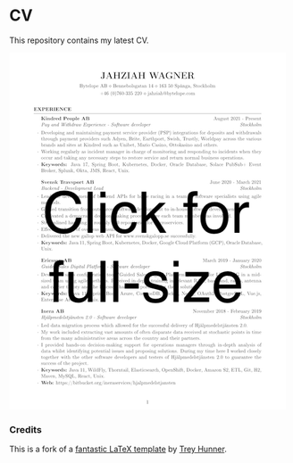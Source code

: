 # CV
This repository contains my latest CV.

[![Preview of CV](preview.png "Preview of CV")](Resume%20Jahziah%20Wagner.pdf)

### Credits
This is a fork of a [fantastic LaTeX template](https://github.com/treyhunner/resume) by [Trey Hunner](https://github.com/treyhunner).

